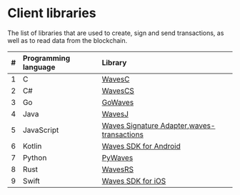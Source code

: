 # Client libraries

The list of libraries that are used to create, sign and send transactions, as well as to read data from the blockchain.

| # | Programming language | Library |
| :--- | :--- | :--- |
| 1 | C | [WavesC](/waves-api-and-sdk/client-libraries/waves-c.md) |
| 2 | C# | [WavesCS](/waves-api-and-sdk/client-libraries/wavescs.md) |
| 3 | Go | [GoWaves](/waves-api-and-sdk/client-libraries/gowaves.md) |
| 4 | Java | [WavesJ](/waves-api-and-sdk/client-libraries/wavesj.md) |
| 5 | JavaScript | [Waves Signature Adapter](/waves-api-and-sdk/client-libraries/waves-signature-adapter.md),[waves-transactions](/waves-api-and-sdk/client-libraries/waves-transactions.md) |
| 6 | Kotlin | [Waves SDK for Android](https://github.com/wavesplatform/WavesSDK-android) |
| 7 | Python | [PyWaves](/waves-api-and-sdk/client-libraries/pywaves.md) |
| 8 | Rust | [WavesRS](/waves-api-and-sdk/client-libraries/wavesrs.md) |
| 9 | Swift | [Waves SDK for iOS](https://github.com/wavesplatform/WavesSDK-iOS) |

